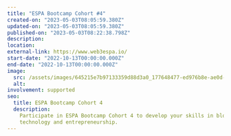 ```yaml
---
title: "ESPA Bootcamp Cohort #4"
created-on: "2023-05-03T08:05:59.380Z"
updated-on: "2023-05-03T08:05:59.380Z"
published-on: "2023-05-03T08:22:38.798Z"
description:
location:
external-link: https://www.web3espa.io/
start-date: "2022-10-13T00:00:00.000Z"
end-date: "2022-10-13T00:00:00.000Z"
image:
  src: /assets/images/645215e7b97133359d88d3a0_177648477-ed976b8e-ae0d-4f18-8d91-2d8512d3fb54_hua7fa79449114663eebf6af324bdad7a2_1514667_1333x0_resize_q90_linear_2.png
  alt:
involvement: supported
seo:
  title: ESPA Bootcamp Cohort 4
  description:
    Participate in ESPA Bootcamp Cohort 4 to develop your skills in blockchain
    technology and entrepreneurship.
---
```

